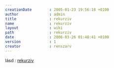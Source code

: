 ```yaml
---
creationDate        : 2005-01-23 19:56:18 +0100 
author              : admin 
title               : rekurziv 
name                : rekurziv 
layout              : wiki 
path                : rekurziv 
date                : 2006-03-26 01:48:41 +0100 
version             : 1 
creator             : renszarv 
---
```

lásd : [rekurziv](rekurziv.html)

